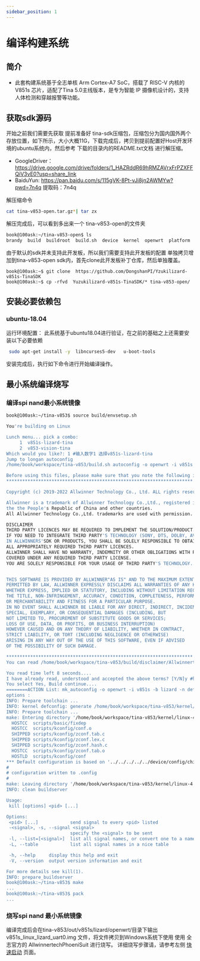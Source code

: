 ```yaml
---
sidebar_position: 1
---
```

# 编译构建系统

## 简介

* 此套构建系统基于全志单核 Arm Cortex-A7 SoC，搭载了 RISC-V 内核的V851s  芯片，适配了Tina 5.0主线版本，是专为智能 IP 摄像机设计的，支持人体检测和穿越报警等功能。

## 获取sdk源码

开始之前我们需要先获取 提前准备好 tina-sdk压缩包，压缩包分为国内国外两个存放位置，如下所示，大小大概11G，下载完成后，拷贝到提前配置好Host开发环境的ubuntu系统内，然后参考 下载的目录内的README.txt文档 进行解压缩。

- GoogleDriver：  https://drive.google.com/drive/folders/1_HAZRddR69hRMZAVrxFrPZXFFQiV3vE0?usp=share_link
- BaiduYun:   https://pan.baidu.com/s/115gVK-8Pt-vJi8jn2AWMYw?pwd=7n4q  提取码：7n4q 
  

解压缩命令

```bash
cat tina-v853-open.tar.gz*| tar zx
```

解压完成后，可以看到多出来一个 tina-v853-open的文件夹

```bash
book@100ask:~/tina-v853-open$ ls
brandy  build  buildroot  build.sh  device  kernel  openwrt  platform  prebuilt  README.md  target  tools
```

由于默认的sdk并未支持此开发板，所以我们需要支持此开发板的配置 单独拷贝增加到tina-v853-open sdk内，首先clone此开发板补丁仓库，然后单独覆盖。

```bas
book@100ask:~$ git clone  https://github.com/DongshanPI/Yzukilizard-v851s-TinaSDK
book@100ask:~$ cp -rfvd  Yuzukilizard-v851s-TinaSDK/* tina-v853-open/
```



## 安装必要依赖包

### ubuntu-18.04

运行环境配置： 此系统基于ubuntu18.04进行验证，在之前的基础之上还需要安装以下必要依赖

```bash
 sudo apt-get install -y  libncurses5-dev   u-boot-tools
```

安装完成后，执行如下命令进行开始编译操作。




## 最小系统编译烧写

### 编译spi nand最小系统镜像

```bash
book@100ask:~/tina-v853$ source build/envsetup.sh 

You're building on Linux

Lunch menu... pick a combo:
     1	v851s-lizard-tina
     2	v853-vision-tina
Which would you like?: 1 #输入数字1 选择v851s-lizard-tina
Jump to longan autoconfig
/home/book/workspace/tina-v853/build.sh autoconfig -o openwrt -i v851s -b lizard 		-n default 

Before using this files, please make sure that you note the following important information.
**********************************************************************

Copyright (c) 2019-2022 Allwinner Technology Co., Ltd. ALL rights reserved.

Allwinner is a trademark of Allwinner Technology Co.,Ltd., registered in
the the People's Republic of China and other countries.
All Allwinner Technology Co.,Ltd. trademarks are used with permission.

DISCLAIMER
THIRD PARTY LICENCES MAY BE REQUIRED TO IMPLEMENT THE SOLUTION/PRODUCT.
IF YOU NEED TO INTEGRATE THIRD PARTY'S TECHNOLOGY (SONY, DTS, DOLBY, AVS OR MPEGLA, ETC.)
IN ALLWINNERS'SDK OR PRODUCTS, YOU SHALL BE SOLELY RESPONSIBLE TO OBTAIN
ALL APPROPRIATELY REQUIRED THIRD PARTY LICENCES.
ALLWINNER SHALL HAVE NO WARRANTY, INDEMNITY OR OTHER OBLIGATIONS WITH RESPECT TO MATTERS
COVERED UNDER ANY REQUIRED THIRD PARTY LICENSE.
YOU ARE SOLELY RESPONSIBLE FOR YOUR USAGE OF THIRD PARTY'S TECHNOLOGY.


THIS SOFTWARE IS PROVIDED BY ALLWINNER"AS IS" AND TO THE MAXIMUM EXTENT
PERMITTED BY LAW, ALLWINNER EXPRESSLY DISCLAIMS ALL WARRANTIES OF ANY KIND,
WHETHER EXPRESS, IMPLIED OR STATUTORY, INCLUDING WITHOUT LIMITATION REGARDING
THE TITLE, NON-INFRINGEMENT, ACCURACY, CONDITION, COMPLETENESS, PERFORMANCE
OR MERCHANTABILITY AND FITNESS FOR A PARTICULAR PURPOSE.
IN NO EVENT SHALL ALLWINNER BE LIABLE FOR ANY DIRECT, INDIRECT, INCIDENTAL,
SPECIAL, EXEMPLARY, OR CONSEQUENTIAL DAMAGES (INCLUDING, BUT
NOT LIMITED TO, PROCUREMENT OF SUBSTITUTE GOODS OR SERVICES;
LOSS OF USE, DATA, OR PROFITS, OR BUSINESS INTERRUPTION)
HOWEVER CAUSED AND ON ANY THEORY OF LIABILITY, WHETHER IN CONTRACT,
STRICT LIABILITY, OR TORT (INCLUDING NEGLIGENCE OR OTHERWISE)
ARISING IN ANY WAY OUT OF THE USE OF THIS SOFTWARE, EVEN IF ADVISED
OF THE POSSIBILITY OF SUCH DAMAGE.

**********************************************************************
You can read /home/book/workspace/tina-v853/build/disclaimer/Allwinnertech_Disclaimer(Cn_En)_20181122.md for detailed information. 

You read time left 8 seconds....
I have already read, understood and accepted the above terms? [Y/N]y #输入y
You select Yes, Build continue....
========ACTION List: mk_autoconfig -o openwrt -i v851s -b lizard -n default;========
options : 
INFO: Prepare toolchain ...
INFO: kernel defconfig: generate /home/book/workspace/tina-v853/kernel/linux-4.9/.config by /home/book/workspace/tina-v853/device/config/chips/v851s/configs/lizard/linux-4.9/config-4.9
INFO: Prepare toolchain ...
make: Entering directory '/home/book/workspace/tina-v853/kernel/linux-4.9'
  HOSTCC  scripts/basic/fixdep
  HOSTCC  scripts/kconfig/conf.o
  SHIPPED scripts/kconfig/zconf.tab.c
  SHIPPED scripts/kconfig/zconf.lex.c
  SHIPPED scripts/kconfig/zconf.hash.c
  HOSTCC  scripts/kconfig/zconf.tab.o
  HOSTLD  scripts/kconfig/conf
*** Default configuration is based on '../../../../../device/config/chips/v851s/configs/lizard/linux-4.9/config-4.9'
#
# configuration written to .config
#
make: Leaving directory '/home/book/workspace/tina-v853/kernel/linux-4.9'
INFO: clean buildserver

Usage:
 kill [options] <pid> [...]

Options:
 <pid> [...]            send signal to every <pid> listed
 -<signal>, -s, --signal <signal>
                        specify the <signal> to be sent
 -l, --list=[<signal>]  list all signal names, or convert one to a name
 -L, --table            list all signal names in a nice table

 -h, --help     display this help and exit
 -V, --version  output version information and exit

For more details see kill(1).
INFO: prepare_buildserver
book@100ask:~/tina-v853$ make
...
book@100ask:~/tina-v853$ pack
...
```



### 烧写spi nand 最小系统镜像

编译完成后会在tina-v853/out/v851s/lizard/openwrt/目录下输出 v851s_linux_lizard_uart0.img 文件，将文件拷贝到Windows系统下使用 使用 全志官方的  AllwinnertechPhoeniSuit 进行烧写。
详细烧写步骤请，请参考左侧 [快速启动](/docs/V851S/part1/QuickStart) 页面。





